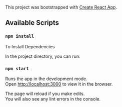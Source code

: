 This project was bootstrapped with [Create React App](https://github.com/facebook/create-react-app).

## Available Scripts

### `npm install`

To Install Dependencies

In the project directory, you can run:

### `npm start`

Runs the app in the development mode.<br />
Open [http://localhost:3000](http://localhost:3000) to view it in the browser.

The page will reload if you make edits.<br />
You will also see any lint errors in the console.

